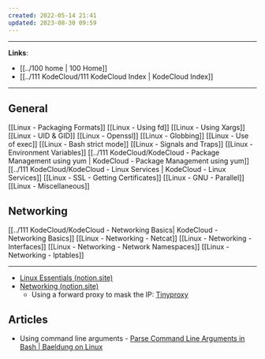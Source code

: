 ```yaml
---
created: 2022-05-14 21:41
updated: 2023-08-30 09:59
---
```

---
**Links**: 
- [[../100 home | 100 Home]]
- [[../111 KodeCloud/111 KodeCloud Index | KodeCloud Index]]

---
## General
[[Linux - Packaging Formats]]
[[Linux - Using fd]]
[[Linux - Using Xargs]]
[[Linux - UID & GID]]
[[Linux - Openssl]]
[[Linux - Globbing]]
[[Linux - Use of exec]]
[[Linux - Bash strict mode]]
[[Linux - Signals and Traps]]
[[Linux - Environment Variables]]
[[../111 KodeCloud/KodeCloud - Package Management using yum | KodeCloud - Package Management using yum]]
[[../111 KodeCloud/KodeCloud - Linux Services | KodeCloud - Linux Services]]
[[Linux - SSL - Getting Certificates]]
[[Linux - GNU - Parallel]]
[[Linux - Miscellaneous]]

## Networking
[[../111 KodeCloud/KodeCloud - Networking Basics| KodeCloud - Networking Basics]]
[[Linux - Networking - Netcat]]
[[Linux - Networking - Interfaces]]
[[Linux - Networking - Network Namespaces]]
[[Linux - Networking - Iptables]]

---

- [Linux Essentials (notion.site)](https://sarthaknarayan.notion.site/Linux-Essentials-9cc9dc1d928a474fb6458b019a0d576e)
- [Networking (notion.site)](https://sarthaknarayan.notion.site/Networking-f2f75f5807624e99b08e0d4c821559b6)
	- Using a forward proxy to mask the IP: [Tinyproxy](http://tinyproxy.github.io/)

## Articles
- Using command line arguments - [Parse Command Line Arguments in Bash | Baeldung on Linux](https://www.baeldung.com/linux/bash-parse-command-line-arguments)